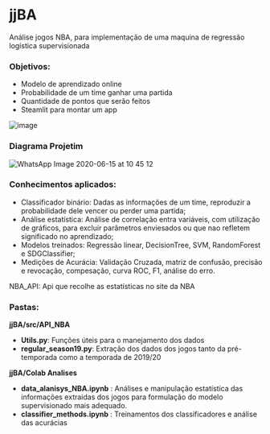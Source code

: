 # jjBA
Análise jogos NBA, para implementação de uma maquina de regressão logística supervisionada


### Objetivos: 
* Modelo de aprendizado online
* Probabilidade de um time ganhar uma partida
* Quantidade de pontos que serão feitos
* Steamlit para montar um app


![image](https://user-images.githubusercontent.com/39134841/84663322-5f74d680-aef3-11ea-97ba-4e6c749bc795.png)

### Diagrama Projetim
![WhatsApp Image 2020-06-15 at 10 45 12](https://user-images.githubusercontent.com/39134841/84664825-76b4c380-aef5-11ea-9f5c-d6fcf1ea6b46.jpeg)

### Conhecimentos aplicados:
* Classificador binário: Dadas as informações de um time, reproduzir a probabilidade dele vencer ou perder uma partida;
* Análise estatística: Análise de correlação entra variáveis, com utilização de gráficos, para excluir parâmetros enviesados ou que nao refletem significado no aprendizado;
* Modelos treinados: Regressão linear, DecisionTree, SVM, RandomForest e SDGClassifier;
* Medições de Acurácia: Validação Cruzada, matriz de confusão, precisão e revocação, compesação, curva ROC, F1, análise do erro.

NBA_API: Api que recolhe as estatísticas no site da NBA
### Pastas: 

**jjBA/src/API_NBA**
  * **Utils.py**: Funções úteis para o manejamento dos dados
  * **regular_season19.py**: Extração dos dados dos jogos tanto da pré-temporada como a temporada de 2019/20
  
**jjBA/Colab Analises**
  * **data_alanisys_NBA.ipynb** : Análises e manipulação estatística das informações extraidas dos jogos para formulação do modelo supervisionado mais adequado.
  * **classifier_methods.ipynb** : Treinamentos dos classificadores e análise das acurácias
